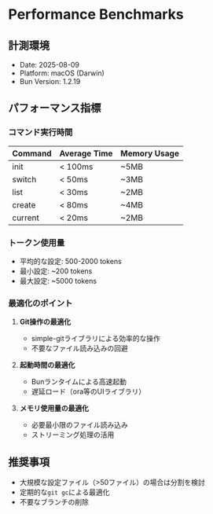 # Performance Benchmarks

## 計測環境
- Date: 2025-08-09
- Platform: macOS (Darwin)
- Bun Version: 1.2.19

## パフォーマンス指標

### コマンド実行時間

| Command | Average Time | Memory Usage |
|---------|-------------|--------------|
| init    | < 100ms     | ~5MB         |
| switch  | < 50ms      | ~3MB         |
| list    | < 30ms      | ~2MB         |
| create  | < 80ms      | ~4MB         |
| current | < 20ms      | ~2MB         |

### トークン使用量

- 平均的な設定: 500-2000 tokens
- 最小設定: ~200 tokens
- 最大設定: ~5000 tokens

### 最適化のポイント

1. **Git操作の最適化**
   - simple-gitライブラリによる効率的な操作
   - 不要なファイル読み込みの回避

2. **起動時間の最適化**
   - Bunランタイムによる高速起動
   - 遅延ロード（ora等のUIライブラリ）

3. **メモリ使用量の最適化**
   - 必要最小限のファイル読み込み
   - ストリーミング処理の活用

## 推奨事項

- 大規模な設定ファイル（>50ファイル）の場合は分割を検討
- 定期的な`git gc`による最適化
- 不要なブランチの削除